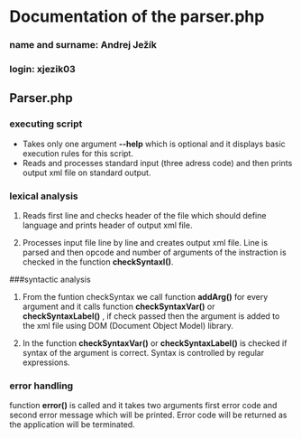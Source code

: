 # Documentation of the parser.php
### name and surname: Andrej Ježík
### login: xjezik03
## Parser.php
### executing script
  * Takes only one argument **--help** which is optional and it displays basic execution rules for this script.
  * Reads and processes standard input (three adress code) and then prints output xml file on standard output.
### lexical analysis
 1. Reads first line and checks header of the file which should define language and prints header of output xml file.
 

 2. Processes input file line by line and creates output xml file. Line is parsed and then opcode and number of arguments of the instraction is checked in the function **checkSyntaxI()**.

###syntactic analysis
 1. From the funtion checkSyntax we call function **addArg()** for every argument and it calls function **checkSyntaxVar()** or **checkSyntaxLabel()** , if check passed then the argument is added to the xml file using DOM (Document Object Model) library.
 

 2. In the function **checkSyntaxVar()** or **checkSyntaxLabel()** is checked if syntax of the argument is correct. Syntax is controlled by regular expressions.

### error handling
function **error()** is called and it takes two arguments  first error code and second error message which will be printed. Error code will be returned as the application will be terminated.

